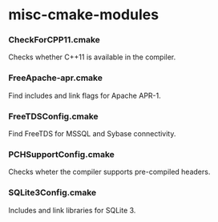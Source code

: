 misc-cmake-modules
==================

### CheckForCPP11.cmake

Checks whether C++11 is available in the compiler.


### FreeApache-apr.cmake

Find includes and link flags for Apache APR-1.


### FreeTDSConfig.cmake

Find FreeTDS for MSSQL and Sybase connectivity.


### PCHSupportConfig.cmake

Checks wheter the compiler supports pre-compiled headers.


### SQLite3Config.cmake

Includes and link libraries for SQLite 3.



